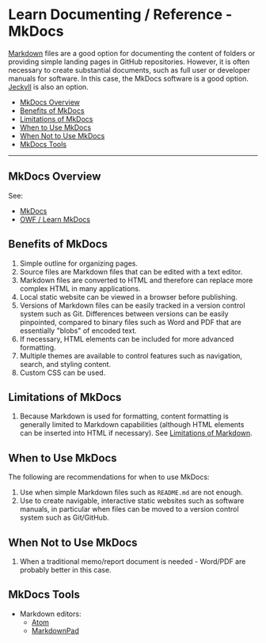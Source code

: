 # Learn Documenting / Reference - MkDocs #

[Markdown](markdown) files are a good option for documenting the content of folders
or providing simple landing pages in GitHub repositories.
However, it is often necessary to create substantial documents, such as full user or developer manuals for software.
In this case, the MkDocs software is a good option.
[Jeckyll](ref-jeckyll) is also an option.

* [MkDocs Overview](#mkdocs-overview)
* [Benefits of MkDocs](#benefits-of-mkdocs)
* [Limitations of MkDocs](#limitations-of-mkdocs)
* [When to Use MkDocs](#when-to-use-mkdocs)
* [When Not to Use MkDocs](#when-not-to-use-mkdocs)
* [MkDocs Tools](#mkdocs-tools)

-----

## MkDocs Overview ##

See:

* [MkDocs](http://www.mkdocs.org/)
* [OWF / Learn MkDocs](http://learn.openwaterfoundation.org/owf-learn-mkdocs/)

## Benefits of MkDocs ##

1. Simple outline for organizing pages.
2. Source files are Markdown files that can be edited with a text editor.
3. Markdown files are converted to HTML and therefore can replace more complex HTML in many applications.
4. Local static website can be viewed in a browser before publishing.
5. Versions of Markdown files can be easily tracked in a version control system such as Git.
Differences between versions can be easily pinpointed,
compared to binary files such as Word and PDF that are essentially "blobs" of encoded text.
6. If necessary, HTML elements can be included for more advanced formatting.
7. Multiple themes are available to control features such as navigation, search, and styling content.
8. Custom CSS can be used.

## Limitations of MkDocs ##

1. Because Markdown is used for formatting, content formatting is generally limited to Markdown capabilities
(although HTML elements can be inserted into HTML if necessary).  See [Limitations of Markdown](ref-markdown#limitations-of-markdown).

## When to Use MkDocs ##

The following are recommendations for when to use MkDocs:

1. Use when simple Markdown files such as `README.md` are not enough.
2. Use to create navigable, interactive static websites such as software manuals,
in particular when files can be moved to a version control system such as Git/GitHub.

## When Not to Use MkDocs ##

1. When a traditional memo/report document is needed - Word/PDF are probably better in this case.

## MkDocs Tools ##

* Markdown editors:
	+ [Atom](https://atom.io/)
	+ [MarkdownPad](http://markdownpad.com/)
